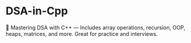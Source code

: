 # DSA-in-Cpp
🚀 Mastering DSA with C++ — Includes array operations, recursion, OOP, heaps, matrices, and more. Great for practice and interviews.
